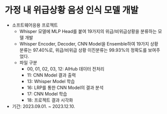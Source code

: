 # 가정 내 위급상황 음성 인식 모델 개발
- 소프트웨어응용 프로젝트
  - Whisper 모델에 MLP Head를 붙여 19가지의 위급/비위급상황을 분류하는 모델 개발
  - Whisper Encoder, Decoder, CNN Model을 Ensemble하여 19가지 상황 분류는 97.40%로, 위급/비위급 상황 이진분류는 99.93%의 정확도를 보여주었다.
  - 파일 구분
    - 00, 01, 02, 03, 12: AIHub 데이터 전처리
    - 11: CNN Model 결과 출력
    - 13: Whisper Model 학습
    - 16: LRP를 통한 CNN Model의 결과 분석
    - 17: CNN Model 학습
    - 18: 프로젝트 결과 시각화
- 기간: 2023.09.01. ~ 2023.12.10.
